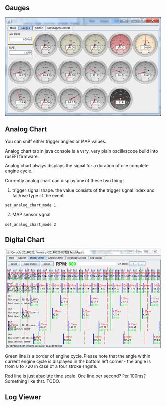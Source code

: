 ## Gauges

![Console Gauges](Images/java_console_1.png)

## Analog Chart

You can sniff either trigger angles or MAP values. 

Analog chart tab in java console is a very, very plain oscilloscope build into rusEFI firmware.

Analog chart always displays the signal for a duration of one complete engine cycle.

Currently analog chart can display one of these two things

1. trigger signal shape. the value consists of the trigger signal index and fall/rise type of the event

`set_analog_chart_mode 1`

2. MAP sensor signal

`set_analog_chart_mode 2`

## Digital Chart

![Log Viewer](Images/log_viewer.png)

Green line is a border of engine cycle. Please note that the angle within current engine cycle is displayed in the bottom left corner - the angle is from 0 to 720 in case of a four stroke engine.

Red line is just absolute time scale. One line per second? Per 100ms? Something like that. TODO.

## Log Viewer
